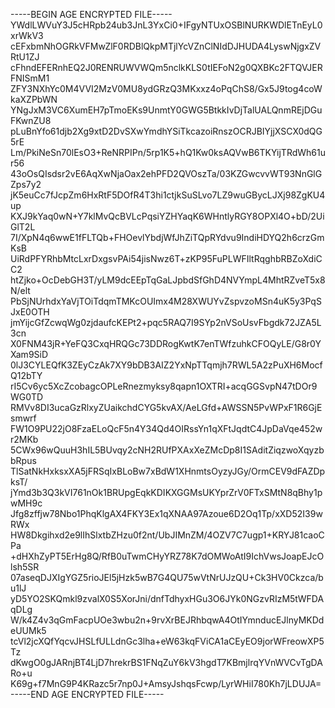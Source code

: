 -----BEGIN AGE ENCRYPTED FILE-----
YWdlLWVuY3J5cHRpb24ub3JnL3YxCi0+IFgyNTUxOSBlNURKWDlETnEyL0xrWkV3
cEFxbmNhOGRkVFMwZlF0RDBlQkpMTjlYcVZnClNIdDJHUDA4LyswNjgxZVRtU1ZJ
cFhndEFERnhEQ2J0RENRUWVWQm5nclkKLS0tIEFoN2g0QXBKc2FTQVJERFNISmM1
ZFY3NXhYc0M4VVI2MzV0MU8ydGRzQ3MKxxz4oPqChS8/Gx5J9tog4coWkaXZPbWN
YNgJxM3VC6XumEH7pTmoEKs9UnmtY0GWG5BtkkIvDjTalUALQnmREjDGuFKwnZU8
pLuBnYfo61djb2Xg9xtD2DvSXwYmdhYSiTkcazoiRnszOCRJBIYjjXSCX0dQG5rE
Lm/PkiNeSn70lEsO3+ReNRPIPn/5rp1K5+hQ1Kw0ksAQVwB6TKYijTRdWh61ur56
43oOsQIsdsr2vE6AqXwNjaOax2ehPFD2QVOszTa/03KZGwcvvWT93NnGlGZps7y2
jK5euCc7fJcpZm6HxRtF5DOfR4T3hi1ctjkSuSLvo7LZ9wuGBycLJXj98ZgKU4up
KXJ9kYaq0wN+Y7klMvQcBVLcPqsiYZHYaqK6WHntlyRGY8OPXl4O+bD/2UiGlT2L
7I/XpN4q6wwE1fFLTQb+FHOevlYbdjWfJhZiTQpRYdvu9IndiHDYQ2h6crzGmKsB
UiRdPFYRhbMtcLxrDxgsvPAi54jisNwz6T+zKP95FuPLWFIltRqghbRBZoXdiCC2
htZjko+OcDebGH3T/yLM9dcEEpTqGaLJpbdSfGhD4NVYmpL4MhtRZveT5x8N/elt
PbSjNUrhdxYaVjTOiTdqmTMKcOUImx4M28XWUYvZspvzoMSn4uK5y3PqSJxE0OTH
jmYijcGfZcwqWg0zjdaufcKEPt2+pqc5RAQ7I9SYp2nVSoUsvFbgdk72JZA5L3cn
X0FNM43jR+YeFQ3CxqHRQGc73DDRogKwtK7enTWfzuhkCFOQyLE/G8r0YXam9SiD
0lJ3CYLEQfK3ZEyCzAk7XY9bDB3AIZ2YxNpTTqmjh7RWL5A2zPuXH6MocfQ12bTY
rI5Cv6yc5XcZcobagcOPLeRnezmyksy8qapn1OXTRI+acqGGSvpN47tDOr9WG0TD
RMVv8DI3ucaGzRlxyZUaikchdCYG5kvAX/AeLGfd+AWSSN5PvWPxF1R6GjEsmwrf
FW1O9PU22jO8FzaELoQcF5n4Y34Qd4OIRssYn1qXFtJqdtC4JpDaVqe452wr2MKb
5CWx96wQuuH3hIL5BUvqy2cNH2RUfPXAxXeZMcDp8I1SAditZiqzwoXqyzbbRpus
TlSatNkHxksxXA5jFRSqIxBLoBw7xBdW1XHnmtsOyzyJGy/OrmCEV9dFAZDpksT/
jYmd3b3Q3kVI761nOk1BRUpgEqkKDIKXGGMsUKYprZrV0FTxSMtN8qBhy1pwMH9c
Jfg8zffjw78Nbo1PhqKlgAX4FKY3Ex1qXNAA97Azoue6D2Oq1Tp/xXD52I39wRWx
HW8Dkgihxd2e9lIhSlxtbZHzu0f2nt/UbJIMnZM/4OZV7C7ugp1+KRYJ81caoCPa
+dHXhZyPT5ErHg8Q/RfB0uTwmCHyYRZ78K7dOMWoAtI9IchVwsJoapEJcOlsh5SR
07aseqDJXIgYGZ5rioJEl5jHzk5wB7G4QU75wVtNrUJzQU+Ck3HV0Ckzca/bu1lJ
yD5YO2SKQmkl9zvalX0S5XorJni/dnfTdhyxHGu3O6JYk0NGzvRIzM5tWFDAqDLg
W/k4Z4v3qGmFacpUOe3wbu2n+9rvXrBEJRhbqwA4OtIYmnducEJlnyMKDdeUUMk5
tcVl2jcXQfYqcvJHSLfULLdnGc3lha+eW63kqFViCA1aCEyEO9jorWFreowXP5Tz
dKwgO0gJARnjBT4LjD7hrekrBS1FNqZuY6kV3hgdT7KBmjlrqYVnWVCvTgDARo+u
K69g+f7MnG9P4KRazc5r7np0J+AmsyJshqsFcwp/LyrWHiI780Kh7jLDUJA=
-----END AGE ENCRYPTED FILE-----
